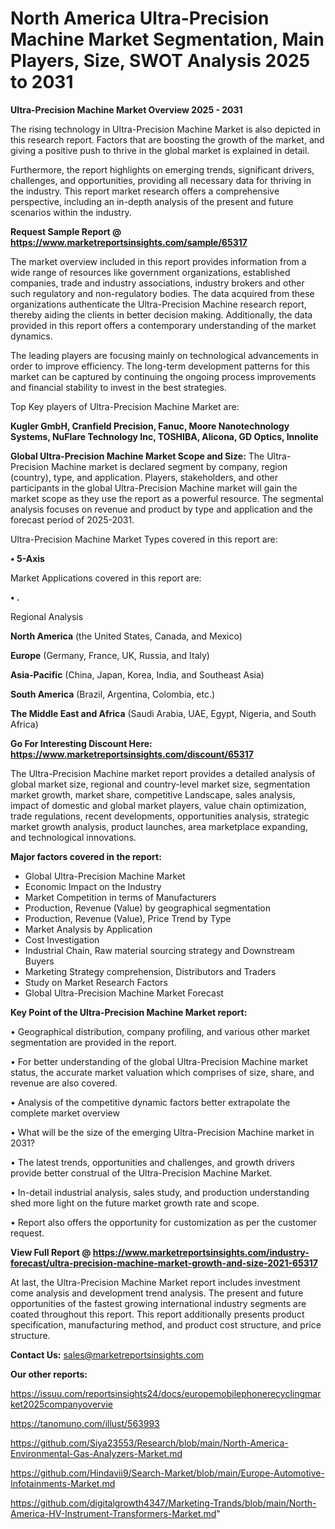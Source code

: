 # North America Ultra-Precision Machine Market Segmentation, Main Players, Size, SWOT Analysis 2025 to 2031

<Strong> Ultra-Precision Machine Market Overview 2025 - 2031</strong>

The rising technology in Ultra-Precision Machine Market is also depicted in this research report. Factors that are boosting the growth of the market, and giving a positive push to thrive in the global market is explained in detail.

Furthermore, the report highlights on emerging trends, significant drivers, challenges, and opportunities, providing all necessary data for thriving in the industry. This report market research offers a comprehensive perspective, including an in-depth analysis of the present and future scenarios within the industry.

<strong>Request Sample Report @ <a href=https://www.marketreportsinsights.com/sample/65317>https://www.marketreportsinsights.com/sample/65317</a></strong>

The market overview included in this report provides information from a wide range of resources like government organizations, established companies, trade and industry associations, industry brokers and other such regulatory and non-regulatory bodies. The data acquired from these organizations authenticate the Ultra-Precision Machine research report, thereby aiding the clients in better decision making. Additionally, the data provided in this report offers a contemporary understanding of the market dynamics.

The leading players are focusing mainly on technological advancements in order to improve efficiency. The long-term development patterns for this market can be captured by continuing the ongoing process improvements and financial stability to invest in the best strategies.

Top Key players of Ultra-Precision Machine Market are:

<strong>Kugler GmbH, Cranfield Precision, Fanuc, Moore Nanotechnology Systems, NuFlare Technology Inc, TOSHIBA, Alicona, GD Optics, Innolite</strong>

<strong><b>Global Ultra-Precision Machine Market Scope and Size:</b></strong>
The Ultra-Precision Machine market is declared segment by company, region (country), type, and application. Players, stakeholders, and other participants in the global Ultra-Precision Machine market will gain the market scope as they use the report as a powerful resource. The segmental analysis focuses on revenue and product by type and application and the forecast period of 2025-2031.

Ultra-Precision Machine Market Types covered in this report are:

<strong>• 5-Axis</strong>

Market Applications covered in this report are:

<strong>• .</strong> 

Regional Analysis

<strong>North America</strong> (the United States, Canada, and Mexico)

<strong>Europe</strong> (Germany, France, UK, Russia, and Italy)

<strong>Asia-Pacific</strong> (China, Japan, Korea, India, and Southeast Asia)

<strong>South America</strong> (Brazil, Argentina, Colombia, etc.)

<strong>The Middle East and Africa</strong> (Saudi Arabia, UAE, Egypt, Nigeria, and South Africa)

<strong>Go For Interesting Discount Here: <a href=https://www.marketreportsinsights.com/discount/65317>https://www.marketreportsinsights.com/discount/65317</a></strong>

The Ultra-Precision Machine market report provides a detailed analysis of global market size, regional and country-level market size, segmentation market growth, market share, competitive Landscape, sales analysis, impact of domestic and global market players, value chain optimization, trade regulations, recent developments, opportunities analysis, strategic market growth analysis, product launches, area marketplace expanding, and technological innovations.

<strong><b>Major factors covered in the report:</b></strong>
<ul>
  <li>Global Ultra-Precision Machine Market </li>
  <li>Economic Impact on the Industry</li>
  <li>Market Competition in terms of Manufacturers</li>
  <li>Production, Revenue (Value) by geographical segmentation</li>
  <li>Production, Revenue (Value), Price Trend by Type</li>
  <li>Market Analysis by Application</li>
  <li>Cost Investigation</li>
  <li>Industrial Chain, Raw material sourcing strategy and Downstream Buyers</li>
  <li>Marketing Strategy comprehension, Distributors and Traders</li>
  <li>Study on Market Research Factors</li>
  <li>Global Ultra-Precision Machine Market Forecast</li>
</ul>

<strong><b>Key Point of the Ultra-Precision Machine Market report:</b></strong>

• Geographical distribution, company profiling, and various other market segmentation are provided in the report.

• For better understanding of the global Ultra-Precision Machine market status, the accurate market valuation which comprises of size, share, and revenue are also covered.

• Analysis of the competitive dynamic factors better extrapolate the complete market overview

• What will be the size of the emerging Ultra-Precision Machine market in 2031?

• The latest trends, opportunities and challenges, and growth drivers provide better construal of the Ultra-Precision Machine Market.

• In-detail industrial analysis, sales study, and production understanding shed more light on the future market growth rate and scope.

• Report also offers the opportunity for customization as per the customer request.

<strong><b>View Full Report @ <a href=https://www.marketreportsinsights.com/industry-forecast/ultra-precision-machine-market-growth-and-size-2021-65317>https://www.marketreportsinsights.com/industry-forecast/ultra-precision-machine-market-growth-and-size-2021-65317</a></b></strong>


At last, the Ultra-Precision Machine Market report includes investment come analysis and development trend analysis. The present and future opportunities of the fastest growing international industry segments are coated throughout this report. This report additionally presents product specification, manufacturing method, and product cost structure, and price structure.

<strong>Contact Us:</strong>
sales@marketreportsinsights.com

<strong>Our other reports:</strong>

<a href=https://issuu.com/reportsinsights24/docs/europemobilephonerecyclingmarket2025companyovervie>https://issuu.com/reportsinsights24/docs/europemobilephonerecyclingmarket2025companyovervie</a>

<a href=https://tanomuno.com/illust/563993>https://tanomuno.com/illust/563993</a>

<a href=https://github.com/Siya23553/Research/blob/main/North-America-Environmental-Gas-Analyzers-Market.md>https://github.com/Siya23553/Research/blob/main/North-America-Environmental-Gas-Analyzers-Market.md</a>

<a href=https://github.com/Hindavii9/Search-Market/blob/main/Europe-Automotive-Infotainments-Market.md>https://github.com/Hindavii9/Search-Market/blob/main/Europe-Automotive-Infotainments-Market.md</a>

<a href=https://github.com/digitalgrowth4347/Marketing-Trands/blob/main/North-America-HV-Instrument-Transformers-Market.md>https://github.com/digitalgrowth4347/Marketing-Trands/blob/main/North-America-HV-Instrument-Transformers-Market.md</a>"
